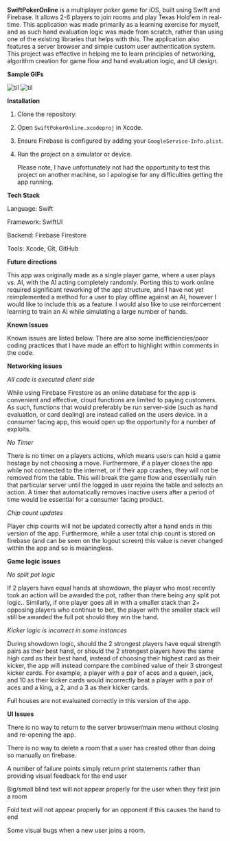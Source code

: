 **SwiftPokerOnline** is a multiplayer poker game for iOS, built using Swift and Firebase. It allows 2-6 players to join rooms and play Texas Hold'em in real-time. This application was made primarily as a learning exercise for myself, and as such hand evaluation logic was made from scratch, rather than using one of the existing libraries that helps with this. The application also features a server browser and simple custom user authentication system. This project was effective in helping me to learn principles of networking, algorithm creation for game flow and hand evaluation logic, and UI design.

**Sample GIFs**

![til](https://media2.giphy.com/media/v1.Y2lkPTc5MGI3NjExcTkxM3l1bDNsNXFqcDdhYWxjcTFnZHNldTk4ZHB1OXR5amRqemg5ZiZlcD12MV9pbnRlcm5hbF9naWZfYnlfaWQmY3Q9Zw/t1QrWauvsGXsL5r2i0/giphy.gif)
![til](https://media3.giphy.com/media/v1.Y2lkPTc5MGI3NjExMHk0Z2d4Z2dqZ2puaDE5MWZ5dDE1bHJoNjhtOHA1Z2g0YTdtd3prZCZlcD12MV9pbnRlcm5hbF9naWZfYnlfaWQmY3Q9Zw/n5Mu2acQtWuTMnF2Ir/giphy.gif)

**Installation**

1. Clone the repository.  
2. Open `SwiftPokerOnline.xcodeproj` in Xcode.  
3. Ensure Firebase is configured by adding your `GoogleService-Info.plist`.  
4. Run the project on a simulator or device.

   Please note, I have unfortunately not had the opportunity to test this project on another machine, so I apologise for any difficulties getting the app running.


**Tech Stack**

Language: Swift

Framework: SwiftUI

Backend: Firebase Firestore

Tools: Xcode, Git, GitHub

**Future directions**

This app was originally made as a single player game, where a user plays vs. AI, with the AI acting completely randomly. Porting this to work online required significant reworking of the app structure, and I have not yet reimplemented a method for a user to play offline against an AI, however I would like to include this as a feature. I would also like to use reinforcement learning to train an AI while simulating a large number of hands.

**Known Issues**

Known issues are listed below. There are also some inefficiencies/poor coding practices that I have made an effort to highlight within comments in the code.

**Networking issues**

*All code is executed client side*

While using Firebase Firestore as an online database for the app is convenient and effective, cloud functions are limited to paying customers. As such, functions that would preferably be run server-side (such as hand evaluation, or card dealing) are instead called on the users device. In a consumer facing app, this would open up the opportunity for a number of exploits.

*No Timer*

There is no timer on a players actions, which means users can hold a game hostage by not choosing a move. Furthermore, if a player closes the app while not connected to the internet, or if their app crashes, they will not be removed from the table. This will break the game flow and essentially ruin that particular server until the logged in user rejoins the table and selects an action. A timer that automatically removes inactive users after a period of time would be essential for a consumer facing product.

*Chip count updates*

Player chip counts will not be updated correctly after a hand ends in this version of the app. Furthermore, while a user total chip count is stored on firebase (and can be seen on the logout screen) this value is never changed within the app and so is meaningless.

**Game logic issues**

*No split pot logic*

If 2 players have equal hands at showdown, the player who most recently took an action will be awarded the pot, rather than there being any split pot logic.. Similarly, if one player goes all in with a smaller stack than 2+ opposing players who continue to bet, the player with the smaller stack will still be awarded the full pot should they win the hand.

*Kicker logic is incorrect in some instances*

During showdown logic, should the 2 strongest players have equal strength pairs as their best hand, or should the 2 strongest players have the same high card as their best hand, instead of choosing their highest card as their kicker, the app will instead compare the combined value of their 3 strongest kicker cards. For example, a player with a pair of aces and a queen, jack, and 10 as their kicker cards would incorrectly beat a player with a pair of aces and a king, a 2, and a 3 as their kicker cards.

Full houses are not evaluated correctly in this version of the app.


**UI Issues**

There is no way to return to the server browser/main menu without closing and re-opening the app.

There is no way to delete a room that a user has created other than doing so manually on firebase. 

A number of failure points simply return print statements rather than providing visual feedback for the end user

Big/small blind text will not appear properly for the user when they first join a room

Fold text will not appear properly for an opponent if this causes the hand to end

Some visual bugs when a new user joins a room.


